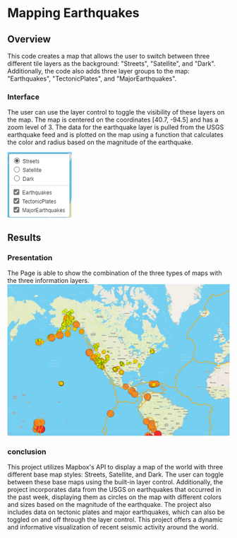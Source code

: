 # Mapping Earthquakes

## Overview
This code creates a map that allows the user to switch between three different tile layers as the background: "Streets", "Satellite", and "Dark". Additionally, the code also adds three layer groups to the map: "Earthquakes", "TectonicPlates", and "MajorEarthquakes". 

### Interface
The user can use the layer control to toggle the visibility of these layers on the map. The map is centered on the coordinates [40.7, -94.5] and has a zoom level of 3. The data for the earthquake layer is pulled from the USGS earthquake feed and is plotted on the map using a function that calculates the color and radius based on the magnitude of the earthquake.

![Filters](https://github.com/ggalguera/Mapping_Earthquakes/blob/main/Earthquake_Challenge/Selection_Menu.png)

## Results
### Presentation
The Page is able to show the combination of the three types of maps with the three information layers.
![Maps](https://github.com/ggalguera/Mapping_Earthquakes/blob/main/Earthquake_Challenge/Mapping_Earthquake.png)

### conclusion
This project utilizes Mapbox's API to display a map of the world with three different base map styles: Streets, Satellite, and Dark. The user can toggle between these base maps using the built-in layer control. Additionally, the project incorporates data from the USGS on earthquakes that occurred in the past week, displaying them as circles on the map with different colors and sizes based on the magnitude of the earthquake. The project also includes data on tectonic plates and major earthquakes, which can also be toggled on and off through the layer control. This project offers a dynamic and informative visualization of recent seismic activity around the world.
